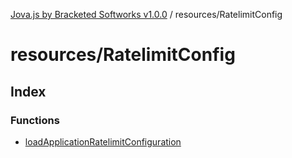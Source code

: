 [Jova.js by Bracketed Softworks v1.0.0](../wiki/modules) / resources/RatelimitConfig

# resources/RatelimitConfig

## Index

### Functions

- [loadApplicationRatelimitConfiguration](../wiki/resources.RatelimitConfig.Function.loadApplicationRatelimitConfiguration)
